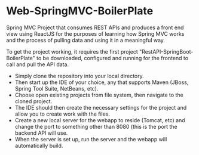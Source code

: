 # Web-SpringMVC-BoilerPlate

Spring MVC Project that consumes REST APIs and produces a front end view using ReactJS for the purposes of learning how Spring MVC works and the process of pulling data and using it in a meaningful way.

To get the project working, it requires the first project "RestAPI-SpringBoot-BoilerPlate" to be downloaded, configured and running for the frontend to call and pull the API data.

- Simply clone the repository into your local directory.
- Then start up the IDE of your choice, any that supports Maven (JBoss, Spring Tool Suite, NetBeans, etc).
- Choose open existing projects from file system, then navigate to the cloned project.
- The IDE should then create the necessary settings for the project and allow you to create work with the files.
- Create a new local server for the webapp to reside (Tomcat, etc) and change the port to something other than 8080 (this is the port the backend API will use.
- When the server is set up, run the server and the webapp will automatically build.
